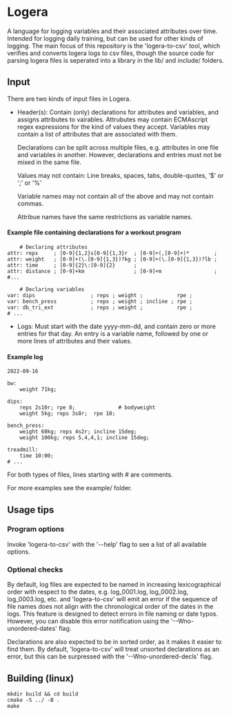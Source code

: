 # Logera
A language for logging variables and their associated attributes over time. Intended for logging daily
training, but can be used for other kinds of logging. The main focus of this repository is the 'logera-to-csv'
tool, which verifies and converts logera logs to csv files, though the source code for parsing logera files
is seperated into a library in the lib/ and include/ folders.

## Input
There are two kinds of input files in Logera.
* Header(s):
    Contain (only) declarations for attributes and variables, and assigns
    attributes to vairables. Attrubutes may contain ECMAscript regex expressions
    for the kind of values they accept. Variables may contain a list of attributes that
    are associated with them.

    Declarations can be split across multiple files, e.g. attributes in one file and variables in another.
    However, declarations and entries must not be mixed in the same file.

    Values may not contain: Line breaks, spaces, tabs, double-quotes, '$' or ';' or '%'

    Variable names may not contain all of the above and may not contain commas.

    Attribue names have the same restrictions as variable names.

#### Example file containing declarations for a workout program
```
    # Declaring attributes
attr: reps     ; [0-9]{1,2}s[0-9]{1,3}r  ; [0-9]+(,[0-9]+)*        ;
attr: weight   ; [0-9]+(\.[0-9]{1,3})?kg ; [0-9]+(\.[0-9]{1,3})?lb ;
attr: time     ; [0-9]{2}\:[0-9]{2}      ;
attr: distance ; [0-9]+km                ; [0-9]+m                 ;
#...

    # Declaring variables
var: dips                  ; reps ; weight ;           rpe ;
var: bench_press           ; reps ; weight ; incline ; rpe ;
var: db_tri_ext            ; reps ; weight ;           rpe ;
# ...
```

* Logs: Must start with the date yyyy-mm-dd, and contain zero or more entries for that day.
  An entry is a variable name, followed by one or more lines of attributes and their values.

#### Example log
```
2022-09-16

bw:
    weight 71kg;

dips:
    reps 2s10r; rpe 8;              # bodyweight
    weight 5kg; reps 3s8r;  rpe 10;

bench_press:
    weight 60kg; reps 4s2r; incline 15deg;
    weight 100kg; reps 5,4,4,1; incline 15deg;

treadmill:
    time 10:00;
# ...
```

For both types of files, lines starting with # are comments.

For more examples see the example/ folder.

## Usage tips
### Program options
Invoke 'logera-to-csv' with the '--help' flag to see a list of all available options.

### Optional checks
By default, log files are expected to be named in increasing lexicographical order with respect to the dates, e.g. log_0001.log, log_0002.log, log_0003.log, etc.
and 'logera-to-csv' will emit an error if the sequence of file names does not align with the chronological order of the dates in the logs. This feature is designed to detect errors in file naming or date typos. However, you can disable this error notification using the '--Wno-unordered-dates' flag.

Declarations are also expected to be in sorted order, as it makes it easier to find them.
By default, 'logera-to-csv' will treat unsorted declarations as an error, but this can be surpressed with the '--Wno-unordered-decls' flag.

## Building (linux)
    mkdir build && cd build
    cmake -S ../ -B .
    make
